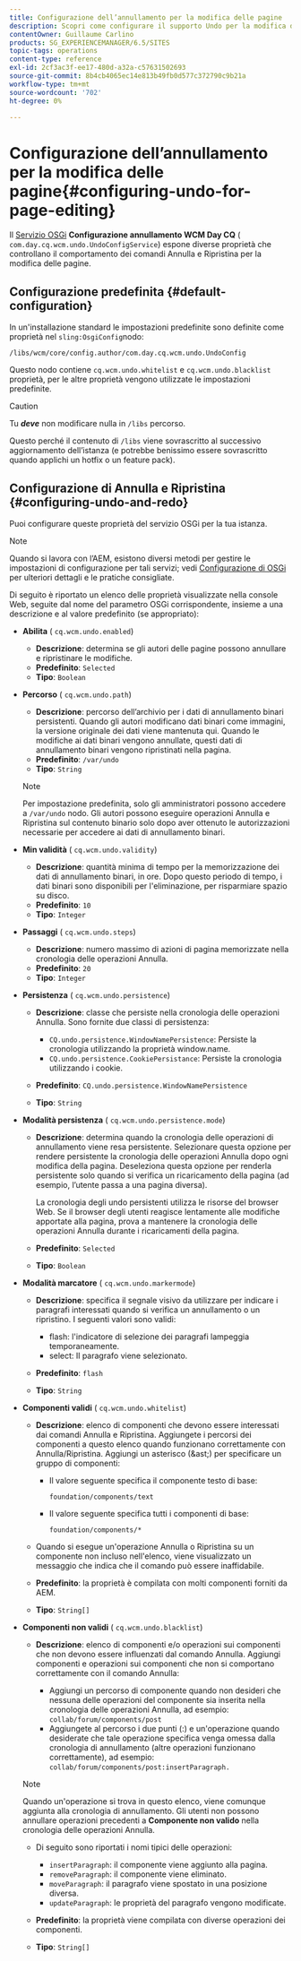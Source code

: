 ```yaml
---
title: Configurazione dell’annullamento per la modifica delle pagine
description: Scopri come configurare il supporto Undo per la modifica delle pagine in AEM.
contentOwner: Guillaume Carlino
products: SG_EXPERIENCEMANAGER/6.5/SITES
topic-tags: operations
content-type: reference
exl-id: 2cf3ac3f-ee17-480d-a32a-c57631502693
source-git-commit: 8b4cb4065ec14e813b49fb0d577c372790c9b21a
workflow-type: tm+mt
source-wordcount: '702'
ht-degree: 0%

---
```


# Configurazione dell’annullamento per la modifica delle pagine{#configuring-undo-for-page-editing}

Il [Servizio OSGi](/help/sites-deploying/configuring-osgi.md)  **Configurazione annullamento WCM Day CQ** ( `com.day.cq.wcm.undo.UndoConfigService`) espone diverse proprietà che controllano il comportamento dei comandi Annulla e Ripristina per la modifica delle pagine.

## Configurazione predefinita {#default-configuration}

In un&#39;installazione standard le impostazioni predefinite sono definite come proprietà nel `sling:OsgiConfig`nodo:

`/libs/wcm/core/config.author/com.day.cq.wcm.undo.UndoConfig`

Questo nodo contiene `cq.wcm.undo.whitelist` e `cq.wcm.undo.blacklist` proprietà, per le altre proprietà vengono utilizzate le impostazioni predefinite.

>[!CAUTION]
>
>Tu ***deve*** non modificare nulla in `/libs` percorso.
>
>Questo perché il contenuto di `/libs` viene sovrascritto al successivo aggiornamento dell’istanza (e potrebbe benissimo essere sovrascritto quando applichi un hotfix o un feature pack).

## Configurazione di Annulla e Ripristina {#configuring-undo-and-redo}

Puoi configurare queste proprietà del servizio OSGi per la tua istanza.

>[!NOTE]
>
>Quando si lavora con l’AEM, esistono diversi metodi per gestire le impostazioni di configurazione per tali servizi; vedi [Configurazione di OSGi](/help/sites-deploying/configuring-osgi.md) per ulteriori dettagli e le pratiche consigliate.

Di seguito è riportato un elenco delle proprietà visualizzate nella console Web, seguite dal nome del parametro OSGi corrispondente, insieme a una descrizione e al valore predefinito (se appropriato):

* **Abilita**
( `cq.wcm.undo.enabled`)

   * **Descrizione**: determina se gli autori delle pagine possono annullare e ripristinare le modifiche.
   * **Predefinito**: `Selected`
   * **Tipo**: `Boolean`

* **Percorso**
( `cq.wcm.undo.path`)

   * **Descrizione**: percorso dell’archivio per i dati di annullamento binari persistenti. Quando gli autori modificano dati binari come immagini, la versione originale dei dati viene mantenuta qui. Quando le modifiche ai dati binari vengono annullate, questi dati di annullamento binari vengono ripristinati nella pagina.
   * **Predefinito**: `/var/undo`
   * **Tipo**: `String`

  >[!NOTE]
  >
  >Per impostazione predefinita, solo gli amministratori possono accedere a `/var/undo` nodo. Gli autori possono eseguire operazioni Annulla e Ripristina sul contenuto binario solo dopo aver ottenuto le autorizzazioni necessarie per accedere ai dati di annullamento binari.

* **Min validità**
( `cq.wcm.undo.validity`)

   * **Descrizione**: quantità minima di tempo per la memorizzazione dei dati di annullamento binari, in ore. Dopo questo periodo di tempo, i dati binari sono disponibili per l&#39;eliminazione, per risparmiare spazio su disco.
   * **Predefinito**: `10`
   * **Tipo**: `Integer`

* **Passaggi**
( `cq.wcm.undo.steps`)

   * **Descrizione**: numero massimo di azioni di pagina memorizzate nella cronologia delle operazioni Annulla.
   * **Predefinito**: `20`
   * **Tipo**: `Integer`

* **Persistenza**
( `cq.wcm.undo.persistence`)

   * **Descrizione**: classe che persiste nella cronologia delle operazioni Annulla. Sono fornite due classi di persistenza:

      * `CQ.undo.persistence.WindowNamePersistence`: Persiste la cronologia utilizzando la proprietà window.name.
      * `CQ.undo.persistence.CookiePersistance`: Persiste la cronologia utilizzando i cookie.

   * **Predefinito**: `CQ.undo.persistence.WindowNamePersistence`
   * **Tipo**: `String`

* **Modalità persistenza**
( `cq.wcm.undo.persistence.mode`)

   * **Descrizione**: determina quando la cronologia delle operazioni di annullamento viene resa persistente. Selezionare questa opzione per rendere persistente la cronologia delle operazioni Annulla dopo ogni modifica della pagina. Deseleziona questa opzione per renderla persistente solo quando si verifica un ricaricamento della pagina (ad esempio, l’utente passa a una pagina diversa).

     La cronologia degli undo persistenti utilizza le risorse del browser Web. Se il browser degli utenti reagisce lentamente alle modifiche apportate alla pagina, prova a mantenere la cronologia delle operazioni Annulla durante i ricaricamenti della pagina.

   * **Predefinito**: `Selected`
   * **Tipo**: `Boolean`

* **Modalità marcatore**
( `cq.wcm.undo.markermode`)

   * **Descrizione**: specifica il segnale visivo da utilizzare per indicare i paragrafi interessati quando si verifica un annullamento o un ripristino. I seguenti valori sono validi:

      * flash: l&#39;indicatore di selezione dei paragrafi lampeggia temporaneamente.
      * select: Il paragrafo viene selezionato.

   * **Predefinito**: `flash`
   * **Tipo**: `String`

* **Componenti validi**
( `cq.wcm.undo.whitelist`)

   * **Descrizione**: elenco di componenti che devono essere interessati dai comandi Annulla e Ripristina. Aggiungete i percorsi dei componenti a questo elenco quando funzionano correttamente con Annulla/Ripristina. Aggiungi un asterisco (&amp;ast;) per specificare un gruppo di componenti:

      * Il valore seguente specifica il componente testo di base:

        `foundation/components/text`

      * Il valore seguente specifica tutti i componenti di base:

        `foundation/components/*`

   * Quando si esegue un&#39;operazione Annulla o Ripristina su un componente non incluso nell&#39;elenco, viene visualizzato un messaggio che indica che il comando può essere inaffidabile.

   * **Predefinito**: la proprietà è compilata con molti componenti forniti da AEM.
   * **Tipo**: `String[]`

* **Componenti non validi**
( `cq.wcm.undo.blacklist`)

   * **Descrizione**: elenco di componenti e/o operazioni sui componenti che non devono essere influenzati dal comando Annulla. Aggiungi componenti e operazioni sui componenti che non si comportano correttamente con il comando Annulla:

      * Aggiungi un percorso di componente quando non desideri che nessuna delle operazioni del componente sia inserita nella cronologia delle operazioni Annulla, ad esempio: `collab/forum/components/post`
      * Aggiungete al percorso i due punti (:) e un&#39;operazione quando desiderate che tale operazione specifica venga omessa dalla cronologia di annullamento (altre operazioni funzionano correttamente), ad esempio: `collab/forum/components/post:insertParagraph.`

  >[!NOTE]
  >
  >Quando un&#39;operazione si trova in questo elenco, viene comunque aggiunta alla cronologia di annullamento. Gli utenti non possono annullare operazioni precedenti a **Componente non valido** nella cronologia delle operazioni Annulla.

   * Di seguito sono riportati i nomi tipici delle operazioni:

      * `insertParagraph`: il componente viene aggiunto alla pagina.
      * `removeParagraph`: il componente viene eliminato.
      * `moveParagraph`: il paragrafo viene spostato in una posizione diversa.
      * `updateParagraph`: le proprietà del paragrafo vengono modificate.

   * **Predefinito**: la proprietà viene compilata con diverse operazioni dei componenti.
   * **Tipo**: `String[]`
